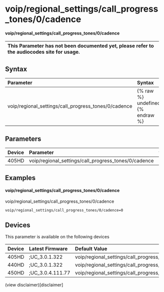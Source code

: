 ﻿---
description: voip/regional_settings/call_progress_tones/0/cadence
search:
    keywords: ['voip','regional_settings','call_progress_tones','0','cadence']
---

# voip/regional_settings/call_progress_tones/0/cadence

#### voip/regional_settings/call_progress_tones/0/cadence


| This Parameter has not been documented yet, please refer to the audiocodes site for usage.  |
| :--- |

## Syntax
| Parameter | Syntax |
| :--- | :--- |
|voip/regional_settings/call_progress_tones/0/cadence | {% raw %} undefined {% endraw %} |

## Parameters
|Device|Parameter|value|Description|
|:---|:---|:---|:---|
| 405HD | voip/regional_settings/call_progress_tones/0/cadence |  |  |

## Examples
#### voip/regional_settings/call_progress_tones/0/cadence

voip/regional_settings/call_progress_tones/0/cadence

```
voip/regional_settings/call_progress_tones/0/cadence=0
```

## Devices
This parameter is available on the following devices

| Device | Latest Firmware | Default Value |
|:---|:---|:---|
| 405HD | ;UC_3.0.1.322 | voip/regional_settings/call_progress_tones/0/cadence=0 
| 440HD | ;UC_3.0.1.322 | voip/regional_settings/call_progress_tones/0/cadence=0 
| 450HD | ;UC_3.0.4.111.77 | voip/regional_settings/call_progress_tones/0/cadence=0 

(view disclaimer)[disclaimer]
